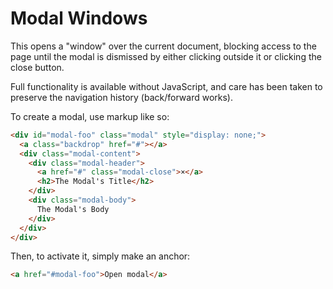 # Modal Windows

This opens a "window" over the current document, blocking access to the page until the modal is dismissed by either clicking outside it or clicking the close button.

Full functionality is available without JavaScript, and care has been taken to preserve the navigation history (back/forward works). 

To create a modal, use markup like so:

```html
<div id="modal-foo" class="modal" style="display: none;">
  <a class="backdrop" href="#"></a>
  <div class="modal-content">
    <div class="modal-header">
      <a href="#" class="modal-close">×</a>
      <h2>The Modal's Title</h2>
    </div>
    <div class="modal-body">
      The Modal's Body
    </div>
  </div>
</div>
```

Then, to activate it, simply make an anchor:

```html
<a href="#modal-foo">Open modal</a>
```
